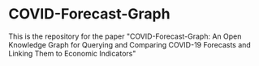 # COVID-Forecast-Graph
This is the repository for the paper "COVID-Forecast-Graph: An Open Knowledge Graph for Querying and Comparing COVID-19 Forecasts and Linking Them to Economic Indicators"

